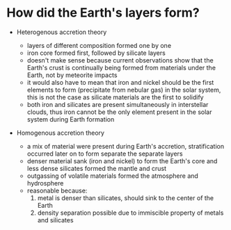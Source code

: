 # How did the Earth's layers form?
- Heterogenous accretion theory
	- layers of different composition formed one by one
	- iron core formed first, followed by silicate layers
	- doesn't make sense because current observations show that the Earth's crust
	  is continually being formed from materials under the Earth, not by meteorite impacts
	- it would also have to mean that iron and nickel should be the first elements to 
	  form (precipitate from nebular gas) in the solar system, this is not the case
	  as silicate materials are the first to solidify 
	- both iron and silicates are present simultaneously in interstellar clouds, thus 
	  iron cannot be the only element present in the solar system during Earth formation
	  
- Homogenous accretion theory
	- a mix of material were present during Earth's accretion, stratification occurred
	  later on to form separate the separate layers
	- denser material sank (iron and nickel) to form the Earth's core and less dense 
	  silicates formed the mantle and crust 
	- outgassing of volatile materials formed the atmosphere and hydrosphere
	- reasonable because: 
		1. metal is denser than silicates, should sink to the center of the Earth
		2. density separation possible due to immiscible property of metals and silicates